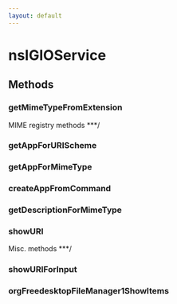 ```yaml
---
layout: default
---
```


# nsIGIOService #

## Methods ##

### getMimeTypeFromExtension ###
MIME registry methods ***/  

### getAppForURIScheme ###

### getAppForMimeType ###

### createAppFromCommand ###

### getDescriptionForMimeType ###

### showURI ###
Misc. methods ***/  

### showURIForInput ###

### orgFreedesktopFileManager1ShowItems ###
